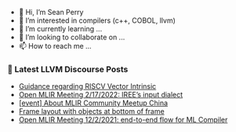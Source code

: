 - 👋 Hi, I’m Sean Perry
- 👀 I’m interested in compilers (c++, COBOL, llvm)
- 🌱 I’m currently learning ...
- 💞️ I’m looking to collaborate on ...
- 📫 How to reach me ...

<!---
s66perry/s66perry is a ✨ special ✨ repository because its `README.md` (this file) appears on your GitHub profile.
You can click the Preview link to take a look at your changes.
--->
### 📕 Latest LLVM Discourse Posts

<!-- DISCOURSE-LLVM:START -->
- [Guidance regarding RISCV Vector Intrinsic](https://discourse.llvm.org/t/guidance-regarding-riscv-vector-intrinsic/60315/1)
- [Open MLIR Meeting 2/17/2022: IREE’s input dialect](https://discourse.llvm.org/t/open-mlir-meeting-2-17-2022-iree-s-input-dialect/60281/9)
- [[event] About MLIR Community Meetup China](https://discourse.llvm.org/t/event-about-mlir-community-meetup-china/60314/1)
- [Frame layout with objects at bottom of frame](https://discourse.llvm.org/t/frame-layout-with-objects-at-bottom-of-frame/60313/1)
- [Open MLIR Meeting 12/2/2021: end-to-end flow for ML Compiler](https://discourse.llvm.org/t/open-mlir-meeting-12-2-2021-end-to-end-flow-for-ml-compiler/4903/4)
<!-- DISCOURSE-LLVM:END -->
